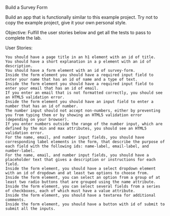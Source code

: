 Build a Survey Form

Build an app that is functionally similar to this example project. Try not to copy the example project, give it your own personal style.

Objective: Fulfill the user stories below and get all the tests to pass to complete the lab.

User Stories:

    You should have a page title in an h1 element with an id of title.
    You should have a short explanation in a p element with an id of description.
    You should have a form element with an id of survey-form.
    Inside the form element you should have a required input field to enter your name that has an id of name and a type of text.
    Inside the form element you should have a required input field to enter your email that has an id of email.
    If you enter an email that is not formatted correctly, you should see an HTML5 validation error.
    Inside the form element you should have an input field to enter a number that has an id of number.
    The number input should not accept non-numbers, either by preventing you from typing them or by showing an HTML5 validation error (depending on your browser).
    If you enter numbers outside the range of the number input, which are defined by the min and max attributes, you should see an HTML5 validation error.
    For the name, email, and number input fields, you should have corresponding label elements in the form, that describe the purpose of each field with the following ids: name-label, email-label, and number-label.
    For the name, email, and number input fields, you should have a placeholder text that gives a description or instructions for each field.
    Inside the form element, you should have a select dropdown element with an id of dropdown and at least two options to choose from.
    Inside the form element, you can select an option from a group of at least two radio buttons that are grouped using the name attribute.
    Inside the form element, you can select several fields from a series of checkboxes, each of which must have a value attribute.
    Inside the form element, you should have a textarea for additional comments.
    Inside the form element, you should have a button with id of submit to submit all the inputs.

